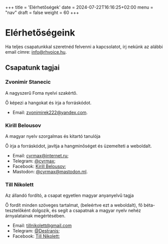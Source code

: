 +++
title = 'Elérhetőségek'
date = 2024-07-22T16:16:25+02:00
menu = "nav"
draft = false
weight = 60
+++

# Elérhetőségeink

Ha teljes csapatunkkal szeretnéd felvenni a kapcsolatot, írj nekünk az alábbi email címre: [info@rhvoice.hu](mailto:info@rhvoice.hu).

## Csapatunk tagjai

### Zvonimir Stanecic

A nagyszerű Foma nyelvi szakértő.

Ő képezi a hangokat és írja a forráskódot.

* Email: [zvonimirek222@yandex.com](mailto:zvonimirek222@yandex.com).

### Kirill Belousov

A magyar nyelv szorgalmas és kitartó tanulója

Ő írja a forráskódot, javítja a hangminőséget és üzemelteti a weboldalt.

* Email: [cyrmax@internet.ru](mailto:cyrmax@internet.ru);
* Telegram: [@cyrmax](https://t.me/cyrmax);
* Facebook: [Kirill Belousov](https://www.facebook.com/cyrmax.kirill);
* Mastodon: [@cyrmax@mastodon.ml](https://mastodon.ml/@cyrmax).

### Till Nikolett

Az állandó fordító, a csapat egyetlen magyar anyanyelvű tagja

Ő fordít minden szöveges tartalmat, (beleértve ezt a weboldalt), fő béta-tesztelőként dolgozik, és segít a csapatnak a magyar nyelv nehéz árnyalatainak megértésében.

* Email: [tillnikolett@gmail.com](mailto:tillnikolett@gmail.com)
* Telegram: [@Destranis](https://t.me/destranis);
* Facebook: [Till Nikolett](https://www.facebook.com/till.nikolett/);
